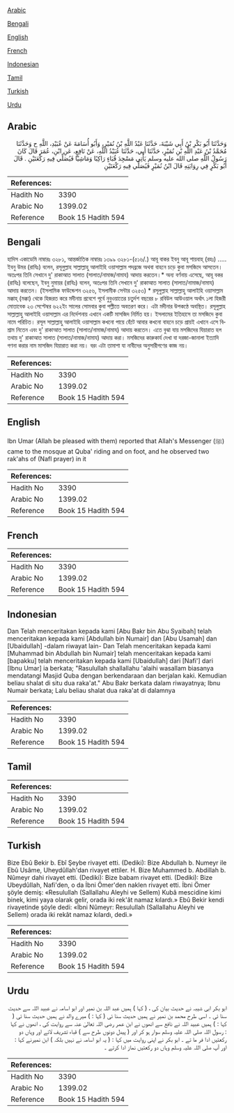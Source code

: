 [Arabic](#arabic)

[Bengali](#bengali)

[English](#english)

[French](#french)

[Indonesian](#indonesian)

[Tamil](#tamil)

[Turkish](#turkish)

[Urdu](#urdu)

## Arabic


<div dir="rtl" lang="ar" style={{fontSize:'larger',backgroundColor:'#f8f9fa',padding:20}}>
وَحَدَّثَنَا أَبُو بَكْرِ بْنُ أَبِي شَيْبَةَ، حَدَّثَنَا عَبْدُ اللَّهِ بْنُ نُمَيْرٍ، وَأَبُو أُسَامَةَ عَنْ عُبَيْدِ، اللَّهِ ح وَحَدَّثَنَا مُحَمَّدُ بْنُ عَبْدِ اللَّهِ بْنِ نُمَيْرٍ، حَدَّثَنَا أَبِي، حَدَّثَنَا عُبَيْدُ اللَّهِ، عَنْ نَافِعٍ، عَنِ ابْنِ، عُمَرَ قَالَ كَانَ رَسُولُ اللَّهِ صلى الله عليه وسلم يَأْتِي مَسْجِدَ قُبَاءٍ رَاكِبًا وَمَاشِيًا فَيُصَلِّي فِيهِ رَكْعَتَيْنِ ‏.‏ قَالَ أَبُو بَكْرٍ فِي رِوَايَتِهِ قَالَ ابْنُ نُمَيْرٍ فَيُصَلِّي فِيهِ رَكْعَتَيْنِ ‏
</div>
<div style={{backgroundColor:'#f8f9fa',padding:20, marginBottom: 10}}><table> <thead> <tr> <th>References:</th> <th></th> </tr> </thead> <tbody><tr><td>Hadith No</td><td>3390</td></tr><tr><td>Arabic No</td><td>1399.02</td></tr><tr><td>Reference</td><td>Book 15 Hadith 594</td></tr></tbody></table></div>

## Bengali


<div dir="ltr" lang="bn" style={{fontSize:'larger',backgroundColor:'#f8f9fa',padding:20}}>
হাদিস একাডেমি নাম্বারঃ ৩২৮১, আন্তর্জাতিক নাম্বারঃ ১৩৯৯ ৩২৮১-(৫১৬/.) আবূ বাকর ইবনু আবূ শায়বাহ্ (রহঃ) ..... ইবনু উমর (রাযিঃ) বলেন, রসূলুল্লাহ সাল্লাল্লাহু আলাইহি ওয়াসাল্লাম পদব্রজে অথবা বাহনে চড়ে কুবা মসজিদে আসতেন। অতঃপর তিনি সেখানে দু' রাকাআত সালাত (সালাত/নামাজ/নামায) আদায় করতেন।* অন্য বর্ণনায় এসেছে, আবূ বকর (রাযিঃ) বলেছেন, ইবনু নুমায়র (রাযিঃ) বলেন, অতঃপর তিনি সেখানে দু' রাকাআত সালাত (সালাত/নামাজ/নামায) আদায় করতেন। (ইসলামিক ফাউন্ডেশন ৩২৫৬, ইসলামীক সেন্টার ৩২৫৩) * রসূলুল্লাহ সাল্লাল্লাহু আলাইহি ওয়াসাল্লাম মক্কাহ্ (মক্কা) থেকে হিজরত করে মদীনায় প্রবেশে পূর্বে নুবুওয়াতের চতুর্দশ বছরের ৮ রবিউল আউওয়াল অর্থাৎ ১লা হিজরী মোতাবেক ২৩ সেপ্টেম্বর ৬২২ইং সালের সোমবার কুবা পল্লীতে অবতরণ করে। এটা মদীনার উপকণ্ঠে অবস্থিত। রসূলুল্লাহ সাল্লাল্লাহু আলাইহি ওয়াসাল্লাম এর নির্দেশনায় এখানে একটি মাসজিদ নির্মিত হয়। ইসলামের ইতিহাসে তা মসজিদে কুবা নামে পরিচিত। রসূল সাল্লাল্লাহু আলাইহি ওয়াসাল্লাম কখনো পায়ে হেঁটে আবার কখনো বাহনে চড়ে প্রায়ই এখানে এসে বিশ্রাম নিতেন এবং দু' রাকাআত সালাত (সালাত/নামাজ/নামায) আদায় করতেন। এতে বুঝা যায় মসজিদের যিয়ারাত হল তথায় দু' রাকাআত সালাত (সালাত/নামাজ/নামায) আদায় করা। মসজিদের কারুকার্য দেখা বা দরজা-জানালা ইত্যাদি গণনা করার নাম মাসজিদ যিয়ারাত করা নয়। বরং এটা তামাশা যা নাবীদের অনুসারীগণের কাজ নয়।
</div>
<div style={{backgroundColor:'#f8f9fa',padding:20, marginBottom: 10}}><table> <thead> <tr> <th>References:</th> <th></th> </tr> </thead> <tbody><tr><td>Hadith No</td><td>3390</td></tr><tr><td>Arabic No</td><td>1399.02</td></tr><tr><td>Reference</td><td>Book 15 Hadith 594</td></tr></tbody></table></div>

## English


<div dir="ltr" lang="en" style={{fontSize:'larger',backgroundColor:'#f8f9fa',padding:20}}>
Ibn Umar (Allah be pleased with them) reported that Allah's Messenger (ﷺ) came to the mosque at Quba' riding and on foot, and he observed two rak'ahs of (Nafl prayer) in it
</div>
<div style={{backgroundColor:'#f8f9fa',padding:20, marginBottom: 10}}><table> <thead> <tr> <th>References:</th> <th></th> </tr> </thead> <tbody><tr><td>Hadith No</td><td>3390</td></tr><tr><td>Arabic No</td><td>1399.02</td></tr><tr><td>Reference</td><td>Book 15 Hadith 594</td></tr></tbody></table></div>

## French


<div dir="ltr" lang="fr" style={{fontSize:'larger',backgroundColor:'#f8f9fa',padding:20}}>

</div>
<div style={{backgroundColor:'#f8f9fa',padding:20, marginBottom: 10}}><table> <thead> <tr> <th>References:</th> <th></th> </tr> </thead> <tbody><tr><td>Hadith No</td><td>3390</td></tr><tr><td>Arabic No</td><td>1399.02</td></tr><tr><td>Reference</td><td>Book 15 Hadith 594</td></tr></tbody></table></div>

## Indonesian


<div dir="ltr" lang="id" style={{fontSize:'larger',backgroundColor:'#f8f9fa',padding:20}}>
Dan Telah menceritakan kepada kami [Abu Bakr bin Abu Syaibah] telah menceritakan kepada kami [Abdullah bin Numair] dan [Abu Usamah] dan [Ubaidullah] -dalam riwayat lain- Dan Telah menceritakan kepada kami [Muhammad bin Abdullah bin Numair] telah menceritakan kepada kami [bapakku] telah menceritakan kepada kami [Ubaidullah] dari [Nafi'] dari [Ibnu Umar] ia berkata; "Rasulullah shallallahu 'alaihi wasallam biasanya mendatangi Masjid Quba dengan berkendaraan dan berjalan kaki. Kemudian beliau shalat di situ dua raka'at." Abu Bakr berkata dalam riwayatnya; Ibnu Numair berkata; Lalu beliau shalat dua raka'at di dalamnya
</div>
<div style={{backgroundColor:'#f8f9fa',padding:20, marginBottom: 10}}><table> <thead> <tr> <th>References:</th> <th></th> </tr> </thead> <tbody><tr><td>Hadith No</td><td>3390</td></tr><tr><td>Arabic No</td><td>1399.02</td></tr><tr><td>Reference</td><td>Book 15 Hadith 594</td></tr></tbody></table></div>

## Tamil


<div dir="ltr" lang="ta" style={{fontSize:'larger',backgroundColor:'#f8f9fa',padding:20}}>

</div>
<div style={{backgroundColor:'#f8f9fa',padding:20, marginBottom: 10}}><table> <thead> <tr> <th>References:</th> <th></th> </tr> </thead> <tbody><tr><td>Hadith No</td><td>3390</td></tr><tr><td>Arabic No</td><td>1399.02</td></tr><tr><td>Reference</td><td>Book 15 Hadith 594</td></tr></tbody></table></div>

## Turkish


<div dir="ltr" lang="tr" style={{fontSize:'larger',backgroundColor:'#f8f9fa',padding:20}}>
Bize Ebû Bekir b. Ebî Şeybe rivayet etti. (Dediki): Bize Abdullah b. Numeyr ile Ebû Usâme, Uheydûllah'dan rivayet ettiler. H. Bize Muhammed b. Abdillah b. Nûmeyr dahi rivayet etti. (Dediki): Bize babam rivayet etti. (Dediki): Bize UbeydûIIah, Nafi'den, o da İbni Ömer'den naklen rivayet etti. İbni Ömer şöyle demiş: «Resulullah (Sallallahu Aleyhi ve Sellem) Kubâ mescidine kimi binek, kimi yaya olarak gelir, orada iki rek'ât namaz kılardı.» Ebû Bekir kendi rivayetinde şöyle dedi: «İbni Nûmeyr: Resulullah (Sallallahu Aleyhi ve Sellem) orada iki rekât namaz kılardı, dedi.»
</div>
<div style={{backgroundColor:'#f8f9fa',padding:20, marginBottom: 10}}><table> <thead> <tr> <th>References:</th> <th></th> </tr> </thead> <tbody><tr><td>Hadith No</td><td>3390</td></tr><tr><td>Arabic No</td><td>1399.02</td></tr><tr><td>Reference</td><td>Book 15 Hadith 594</td></tr></tbody></table></div>

## Urdu


<div dir="rtl" lang="ur" style={{fontSize:'larger',backgroundColor:'#f8f9fa',padding:20}}>
ابو بکر ابی شیبہ نے حدیث بیان کی ، ( کہا ) ہمیں عبد اللہ بن نمیر اور ابو اسامہ نے عبید اللہ سے حدیث سنا ئی ۔ اسی طرح محمد بن نمیر نے ہمیں حدیث سنا ئی ( کہا : ) میرے والد نے ہمیں حدیث سنا ئی ( کہا : ) ہمیں عبید اللہ نے نافع سے انھوں نے ابن عمر رضی اللہ تعالیٰ عنہ سے روایت کی ، انھوں نے کہا : رسول اللہ صلی اللہ علیہ وسلم سوار ہو کر اور ( پیدل دونوں طرح سے ) قباء تشریف لاتے اور وہاں دو رکعتیں ادا فر ما تے ۔ ابو بکر نے اپنی روایت میں کہا : ( یہ ابو اسامہ نے نہیں بلکہ ) ابن نمیرنے کہا : اور آپ صلی اللہ علیہ وسلم وہاں دو رکعتیں نماز ادا کرتے ۔
</div>
<div style={{backgroundColor:'#f8f9fa',padding:20, marginBottom: 10}}><table> <thead> <tr> <th>References:</th> <th></th> </tr> </thead> <tbody><tr><td>Hadith No</td><td>3390</td></tr><tr><td>Arabic No</td><td>1399.02</td></tr><tr><td>Reference</td><td>Book 15 Hadith 594</td></tr></tbody></table></div>